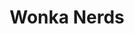 ---
layout: default
title: Wonka Nerds
meta: Sweet Small Candy Bits
cost: $2.99
image: lolli.jpg
ingredients: Sugar... etc
---